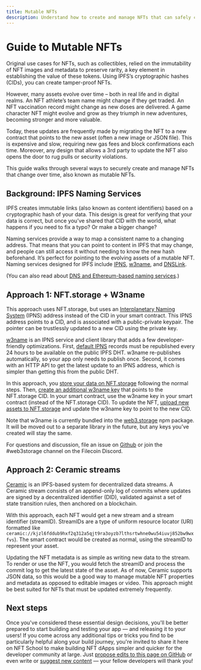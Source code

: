 ```yaml
---
title: Mutable NFTs
description: Understand how to create and manage NFTs that can safely change over time.
---
```


# **Guide to Mutable NFTs**

Original use cases for NFTs, such as collectibles, relied on the immutability of NFT images and metadata to preserve rarity, a key element in establishing the value of these tokens. Using IPFS’s cryptographic hashes (CIDs), you can create tamper-proof NFTs.

However, many assets evolve over time – both in real life and in digital realms. An NFT athlete’s team name might change if they get traded. An NFT vaccination record might change as new doses are delivered. A game character NFT might evolve and grow as they triumph in new adventures, becoming stronger and more valuable.

Today, these updates are frequently made by migrating the NFT to a new contract that points to the new asset (often a new image or JSON file). This is expensive and slow, requiring new gas fees and block confirmations each time. Moreover, any design that allows a 3rd party to update the NFT also opens the door to rug pulls or security violations.

This guide walks through several ways to securely create and manage NFTs that change over time, also known as mutable NFTs.

## Background: IPFS Naming Services

IPFS creates immutable links (also known as content identifiers) based on a cryptographic hash of your data. This design is great for verifying that your data is correct, but once you’ve shared that CID with the world, what happens if you need to fix a typo? Or make a bigger change?

Naming services provide a way to map a consistent name to a changing address. That means that you can point to content in IPFS that may change, and people can still access it without needing to know the new hash beforehand. It’s perfect for pointing to the evolving assets of a mutable NFT. Naming services designed for IPFS include [IPNS](https://docs.ipfs.io/concepts/ipns/), [w3name](https://github.com/web3-storage/web3.storage/tree/main/packages/client#mutability), and [DNSLink](https://docs.ipfs.io/concepts/dnslink/).

(You can also read about [DNS and Ethereum-based naming services](https://medium.com/tokendaily/handshake-ens-and-decentralized-naming-services-explained-2e69a1ca1313).)

## Approach 1: NFT.storage + W3name

This approach uses NFT.storage, but uses an [Interplanetary Naming System](https://docs.ipfs.io/concepts/ipns/) (IPNS) address instead of the CID in your smart contract. This IPNS address points to a CID, and is associated with a public-private keypair. The pointer can be trustlessly updated to a new CID using the private key.

[w3name](https://github.com/web3-storage/web3.storage/tree/main/packages/client#mutability) is an IPNS service and client library that adds a few developer-friendly optimizations. First, [default IPNS](https://docs.ipfs.io/concepts/ipns/#example-ipns-setup-with-cli) records must be republished every 24 hours to be available on the public IPFS DHT. w3name re-publishes automatically, so your app only needs to publish once. Second, it comes with an HTTP API to get the latest update to an IPNS address, which is simpler than getting this from the public DHT.

In this approach, you [store your data on NFT.storage](https://nft.storage/docs/client/js/#storing-data) following the normal steps. Then, [create an additional w3name key](https://github.com/web3-storage/web3.storage/tree/main/packages/client#mutability) that points to the NFT.storage CID. In your smart contract, use the w3name key in your smart contract (instead of the NFT.storage CID). To update the NFT, [upload new assets to NFT.storage](https://nft.storage/docs/client/js/#storing-data) and update the w3name key to point to the new CID.

Note that w3name is currently bundled into the [web3.storage](https://www.npmjs.com/package/web3.storage) npm package. It will be moved out to a separate library in the future, but any keys you’ve created will stay the same.

For questions and discussion, file an issue on [Github](https://github.com/web3-storage/web3.storage/issues) or join the #web3storage channel on the Filecoin Discord.

## Approach 2: Ceramic streams

[Ceramic](https://ceramic.network/) is an IPFS-based system for decentralized data streams. A Ceramic stream consists of an append-only log of commits where updates are signed by a decentralized identifier (DID), validated against a set of state transition rules, then anchored on a blockchain. 

With this approach, each NFT would get a new stream and a stream identifier (streamID). StreamIDs are a type of uniform resource locator (URI) formatted like `ceramic://kjzl6fddub9hxf2q312a5qjt9ra3oyzb7lthsrtwhne0wu54iuvj852bw9wxfvs`). The smart contract would be created as normal, using the streamID to represent your asset.

Updating the NFT metadata is as simple as writing new data to the stream. To render or use the NFT, you would fetch the streamID and process the commit log to get the latest state of the asset. As of now, Ceramic supports JSON data, so this would be a good way to manage mutable NFT properties and metadata as opposed to editable images or video. This approach might be best suited for NFTs that must be updated extremely frequently.

## Next steps

Once you've considered these essential design decisions, you'll be better prepared to start building and testing your app — and releasing it to your users! If you come across any additional tips or tricks you find to be particularly helpful along your build journey, you're invited to share it here on NFT School to make building NFT dApps simpler and quicker for the developer community at large. Just [propose edits to this page on GitHub](https://github.com/protocol/nft-website/blob/main/docs/tutorial/mutable-nfts.md) or even write or [suggest new content](https://github.com/protocol/nft-website/issues/new?assignees=&labels=need%2Ftriage&template=content-or-feature-suggestion.md&title=%5BCONTENT+REQUEST%5D+%28add+your+title+here%21%29) — your fellow developers will thank you!
